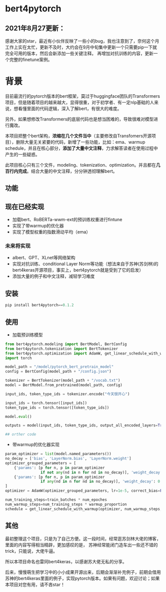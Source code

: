 # bert4pytorch

## 2021年8月27更新：

感谢大家的star，最近有小伙伴反映了一些小的bug，我也注意到了，奈何这个月工作上实在太忙，更新不及时，大约会在9月中旬集中更新一个只需要pip一下就完全可用的版本，然后会新添加一些关键注释。
再增加对抗训练的内容，更新一个完整的finetune案例。

# 背景

目前最流行的pytorch版本的bert框架，莫过于huggingface团队的Transformers项目，但是随着项目的越来越大，显得很重，对于初学者、有一定nlp基础的人来说，想看懂里面的代码逻辑，深入了解bert，有很大的难度。

另外，如果想修改Transformers的底层代码也是想当困难的，导致很难对模型进行魔改。

本项目把整个bert架构，**浓缩在几个文件当中**（主要修改自Transfomers开源项目），删除大量无关紧要的代码，新增了一些功能，比如：ema、warmup schedule，并且在核心部分，**添加了大量中文注释**，力求解答读者在使用过程中产生的一些疑惑。

此项目核心只有三个文件，modeling、tokenization、optimization。并且都在**几百行内完成**。结合大量的中文注释，分分钟透彻理解bert。

## 功能

## 现在已经实现

- 加载bert、RoBERTa-wwm-ext的预训练权重进行fintune
- 实现了带warmup的优化器
- 实现了模型权重的指数滑动平均（ema）

### 未来将实现

- albert、GPT、XLnet等网络架构
- 实现对抗训练、conditional Layer Norm等功能（想法来自于苏神(苏剑林)的bert4keras开源项目，事实上，bert4pytorch就是受到了它的启发）
- 添加大量的例子和中文注释，减轻学习难度

## 安装

```python
pip install bert4pytorch==0.1.2
```

## 使用

- 加载预训练模型

```python
from bert4pytorch.modeling import BertModel, BertConfig
from bert4pytorch.tokenization import BertTokenizer
from bert4pytorch.optimization import AdamW, get_linear_schedule_with_warmup
import torch

model_path = "/model/pytorch_bert_pretrain_model"
config = BertConfig(model_path + "/config.json")

tokenizer = BertTokenizer(model_path + "/vocab.txt")
model = BertModel.from_pretrained(model_path, config)

input_ids, token_type_ids = tokenizer.encode("今天很开心")

input_ids = torch.tensor([input_ids])
token_type_ids = torch.tensor([token_type_ids])

model.eval()

outputs = model(input_ids, token_type_ids, output_all_encoded_layers=True)

## orther code
```

- 带warmup的优化器实现

```python
param_optimizer = list(model.named_parameters())
no_decay = ['bias', 'LayerNorm.bias', 'LayerNorm.weight']
optimizer_grouped_parameters = [
    {'params': [p for n, p in param_optimizer
                if not any(nd in n for nd in no_decay)], 'weight_decay': 0.01},
    {'params': [p for n, p in param_optimizer
                if any(nd in n for nd in no_decay)], 'weight_decay': 0.0}
]
optimizer = AdamW(optimizer_grouped_parameters, lr=1e-5, correct_bias=False)

num_training_steps=train_batches * num_epoches
num_warmup_steps=num_training_steps * warmup_proportion
schedule = get_linear_schedule_with_warmup(optimizer, num_warmup_steps, num_training_steps)
```

## 其他

最初整理这个项目，只是为了自己方便。这一段时间，经常逛苏剑林大佬的博客，里面的内容写得相当精辟，更加感叹的是， 苏神经常能闭门造车出一些还不错的trick，只能说，大佬牛逼。

所以本项目命名也雷同bert4keras，以感谢苏大佬无私的分享。

后来，慢慢萌生把学习中的小小成果开源出来，后期会渐渐补充例子，前期会借用苏神的bert4keras里面的例子，实现pytorch版本。如果有问题，欢迎讨论；如果本项目对您有用，请不吝star！
